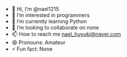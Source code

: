 - 👋 Hi, I’m @nael1215
- 👀 I’m interested in programmers
- 🌱 I’m currently learning Python
- 💞️ I’m looking to collaborate on none
- 📫 How to reach me nael_huyuki@naver.com
- 😄 Pronouns: Amateur
- ⚡ Fun fact: None

<!---
nael1215/nael1215 is a ✨ special ✨ repository because its `README.md` (this file) appears on your GitHub profile.
You can click the Preview link to take a look at your changes.
--->

